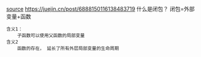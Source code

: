 [source](https://juejin.cn/post/6946022649768181774#heading-29)
https://juejin.cn/post/6888150116138483719
什么是闭包？
    闭包=外部变量+函数

    含义1：
        子函数可以使用父函数的局部变量
    含义2
        函数的存在， 延长了所有外层局部变量的生命周期

    

    